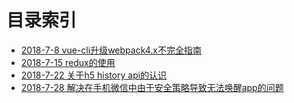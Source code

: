 # 目录索引
+ [2018-7-8 vue-cli升级webpack4.x不完全指南](https://github.com/imaxue/progress/blob/master/haonan/2018-7-8%20vue-cli%E5%8D%87%E7%BA%A7webpack4.x%E4%B8%8D%E5%AE%8C%E5%85%A8%E6%8C%87%E5%8D%97.md)
+ [2018-7-15 redux的使用](https://github.com/imaxue/progress/blob/master/haonan/2018-7-15%20redux%E7%9A%84%E4%BD%BF%E7%94%A8.md)
+ [2018-7-22 关于h5 history api的认识](https://github.com/imaxue/progress/blob/master/haonan/2018-7-22%20%E5%85%B3%E4%BA%8Eh5%20history%20api%E7%9A%84%E8%AE%A4%E8%AF%86.md)
+ [2018-7-28 解决在手机微信中由于安全策略导致无法唤醒app的问题](https://github.com/imaxue/progress/blob/master/haonan/2018-7-28%20%E8%A7%A3%E5%86%B3%E5%9C%A8%E6%89%8B%E6%9C%BA%E5%BE%AE%E4%BF%A1%E4%B8%AD%E7%94%B1%E4%BA%8E%E5%AE%89%E5%85%A8%E7%AD%96%E7%95%A5%E5%AF%BC%E8%87%B4%E6%97%A0%E6%B3%95%E5%94%A4%E9%86%92app%E7%9A%84%E9%97%AE%E9%A2%98.md)